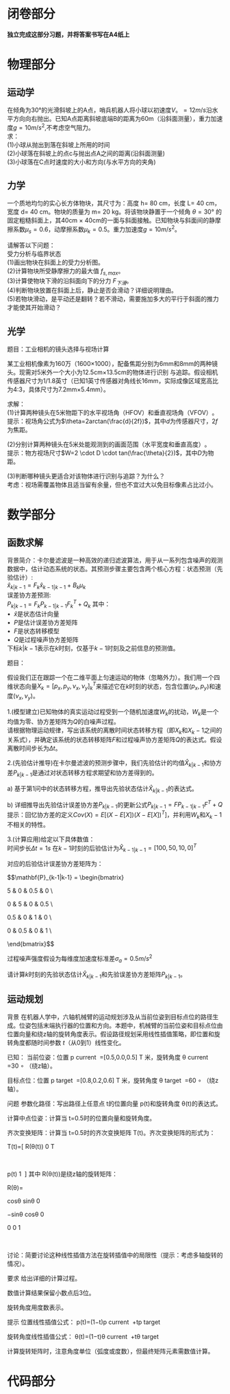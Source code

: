 # 闭卷部分
**独立完成这部分习题，并将答案书写在A4纸上**

# 物理部分
## 运动学
在倾角为30°的光滑斜坡上的A点，哨兵机器人将小球以初速度$V。=12m/s$沿水平方向向右抛出。已知A点距离斜坡底端B的距离为60m（沿斜面测量），重力加速度$g=10m/s^2$,不考虑空气阻力。  
求：  
(1)小球从抛出到落在斜坡上所用的时间  
(2)小球落在斜坡上的点c与抛出点A之间的距离(沿斜面测量)  
(3)小球落在C点时速度的大小和方向(与水平方向的夹角)

## 力学

一个质地均匀的实心长方体物块，其尺寸为：高度 h= 80 cm，长度 L= 40 cm，宽度 d= 40 cm。物块的质量为 m= 20 kg。将该物块静置于一个倾角 $θ = 30°$ 的固定粗糙斜面上，其40cm × 40cm的一面与斜面接触。已知物块与斜面间的静摩擦系数$\mu_s=0.6$，动摩擦系数$\mu_k=0.5$。重力加速度$g=10m/s^2$。

​​请解答以下问题：​​  
​​受力分析与临界状态​​  
(1)画出物块在斜面上的受力分析图。  
(2)计算物块所受静摩擦力的最大值 $f_{s,max}$。  
(3)计算使物块下滑的沿斜面向下的分力 $F_{下滑}$。  
(4)判断物块放置在斜面上后，静止是否会滑动？详细说明理由。  
(5)若物块滑动，是平动还是翻转？若不滑动，需要施加多大的平行于斜面的推力才能使其开始滑动？


## 光学

题目：工业相机的镜头选择与视场计算​​

某工业相机像素为160万（1600×1000），配备焦距分别为6mm和8mm的两种镜头。现需对5米外一个大小为12.5cm×13.5cm的物体进行识别 与追踪。假设相机传感器尺寸为1/1.8英寸（已知1英寸传感器对角线长16mm，实际成像区域宽高比为4:3，具体尺寸为7.2mm×5.4mm）。

​求解：  
(1)​计算两种镜头在5米物距下的水平视场角（HFOV）和垂直视场角（VFOV）​​。  
提示：视场角公式为$\theta=2arctan(\frac{d}{2f})$，其中$d$为传感器尺寸，$2f$为焦距。  

​​(2)分别计算两种镜头在5米处能观测到的画面范围（水平宽度和垂直高度）​​。  
提示：物方视场尺寸$W=2 \cdot D \cdot tan(\frac{\theta}{2})$，其中$D$为物距。  

​​(3)判断哪种镜头更适合对该物体进行识别与追踪？为什么？​​  
考虑：视场需覆盖物体且适当留有余量，但也不宜过大以免目标像素占比过小。

# 数学部分

## 函数求解

​​背景简介：​​
卡尔曼滤波是一种高效的递归滤波算法，用于从一系列包含噪声的观测数据中，估计动态系统的状态。其预测步骤主要包含两个核心方程：
​​状态预测（先验估计）​​:  
$\widehat x_{k|k-1}=F_k \widehat x_{k-1|k-1} + B_k \mu_k$  
​​误差协方差预测​​:  
$P_{k|k-1}=F_k P_{k-1|k-1} F_k^T + Q_k$
其中：  
$\bullet \ \ \widehat x$是状态估计向量  
$\bullet \ \ P$是估计误差协方差矩阵  
$\bullet \ \ F$是状态转移模型  
$\bullet \ \ Q$是过程噪声协方差矩阵  
下标$k|k-1$表示在$k$时刻，仅基于$k-1$时刻及之前信息的预测值。  

​​题目：​​

假设我们正在跟踪一个在二维平面上匀速运动的物体（忽略外力）。我们用一个四维状态向量$X_k=[p_x,p_y,\nu_x,\nu_y]_k^T$来描述它在$k$时刻的状态，包含位置($p_x , p_y$)和速度($\nu_x , \nu_y$)。

1.(模型建立)已知物体的真实运动过程受到一个随机加速度$W_k$的扰动，$W_k$是一个均值为零、协方差矩阵为$Q$的白噪声过程。  
请根据物理运动规律，写出该系统的​​离散时间状态转移方程​​（即$X_k$和$X_k-1$之间的关系式），并确定该系统的​​状态转移矩阵$F$和​过​程噪声协方差矩阵$Q$的表达式。假设离散时间步长为$\Delta t$。

​2.(先验估计推导)​在卡尔曼滤波的预测步骤中，我们先验估计的均值$\widehat X_{k|k-1}$和协方差$P_{k|k-1}$是通过对状态转移方程求期望和协方差得到的。

a) 基于第1问中的状态转移方程，推导出先验状态估计$\widehat X_{k|k-1}$的表达式。

b) 详细推导出先验估计误差协方差$P_{k|k-1}$的更新公式$P_{k|k-1}=F P_{k-1|k-1} F^T + Q$  
提示：回忆协方差的定义$Cov(X)=E[(X-E[X])(X-E[X])^T]$，并利用$W_k$和$X_k-1$不相关的特性。

​3.(计算应用)给定以下具体数值：  
时间步长$\Delta t = 1s$
在$k-1$时刻的后验估计为$\widehat X_{k-1|k-1}=[100,50,10,0]^T$  

对应的后验估计误差协方差矩阵为：  


$$\mathbf{P}_{k-1|k-1} = \begin{bmatrix}

5 & 0 & 0.5 & 0 \\

0 & 5 & 0 & 0.5 \\

0.5 & 0 & 1 & 0 \\

0 & 0.5 & 0 & 1 \\

\end{bmatrix}$$

过程噪声强度假设为每维度加速度标准差$\sigma_a = 0.5 m / s^2$

请计算$k$时刻的​​先验状态估计$\widehat X_{k|k-1}$和​​先验误差协方差矩阵$P_{k|k-1}$​。

## 运动规划

背景
在机器人学中，六轴机械臂的运动规划涉及从当前位姿到目标点位的路径生成。位姿包括末端执行器的位置和方向。本题中，机械臂的当前位姿和目标点位由位置向量和绕z轴的旋转角度表示。假设路径规划采用线性插值策略，即位置和旋转角度都随时间参数 $t$（从0到1）线性变化。

已知：
当前位姿：位置 p 
current
​
 =[0.5,0.0,0.5] 
T
 米，旋转角度 θ 
current
​
 =30 
∘
 （绕z轴）。

目标点位：位置 p 
target
​
 =[0.8,0.2,0.6] 
T
 米，旋转角度 θ 
target
​
 =60 
∘
 （绕z轴）。

问题
​​参数化路径​​：写出路径上任意点 t的位置向量 p(t)和旋转角度 θ(t)的表达式。

​​计算中点位姿​​：计算当 t=0.5时的位置向量和旋转角度。

​​齐次变换矩阵​​：计算当 t=0.5时的齐次变换矩阵 T(t)。齐次变换矩阵的形式为：

T(t)=[ 
R(θ(t))
0 
T
 
​
  
p(t)
1
​
 ]
其中 R(θ(t))是绕z轴的旋转矩阵：

R(θ)= 
​
  
cosθ
sinθ
0
​
  
−sinθ
cosθ
0
​
  
0
0
1
​
  
​
 
​​讨论​​：简要讨论这种线性插值方法在旋转插值中的局限性（提示：考虑多轴旋转的情况）。

要求
给出详细的计算过程。

数值计算结果保留小数点后3位。

旋转角度用度数表示。

提示
位置线性插值公式： p(t)=(1−t)p 
current
​
 +tp 
target
​
 

旋转角度线性插值公式： θ(t)=(1−t)θ 
current
​
 +tθ 
target
​
 

计算旋转矩阵时，注意角度单位（弧度或度数），但最终矩阵元素需数值计算。

# 代码部分
